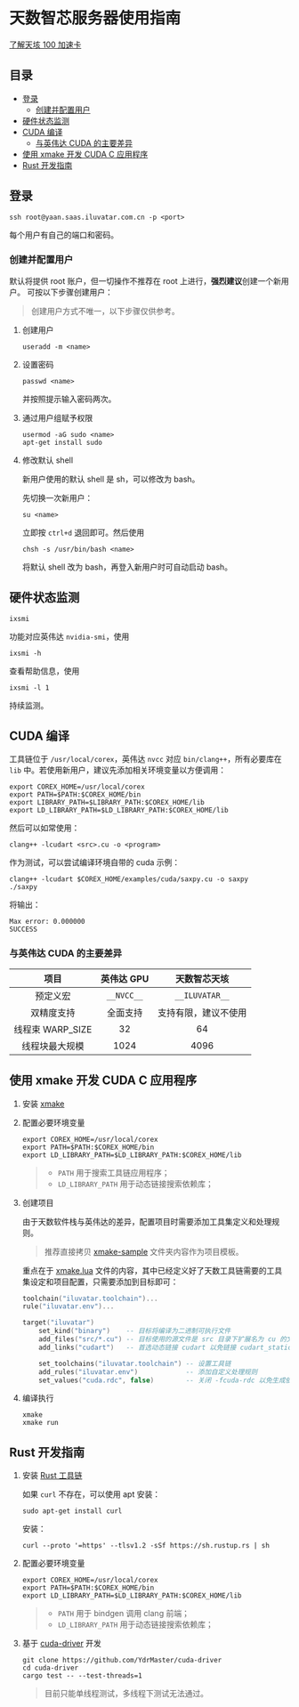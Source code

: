 ﻿# 天数智芯服务器使用指南

[了解天垓 100 加速卡](https://www.iluvatar.com/productDetails?fullCode=cpjs-yj-xlxl-tg100)

## 目录

- [登录](#登录)
  - [创建并配置用户](#创建并配置用户)
- [硬件状态监测](#硬件状态监测)
- [CUDA 编译](#cuda-编译)
  - [与英伟达 CUDA 的主要差异](#与英伟达-cuda-的主要差异)
- [使用 xmake 开发 CUDA C 应用程序](#使用-xmake-开发-cuda-c-应用程序)
- [Rust 开发指南](#rust-开发指南)

## 登录

```shell
ssh root@yaan.saas.iluvatar.com.cn -p <port>
```

每个用户有自己的端口和密码。

### 创建并配置用户

默认将提供 root 账户，但一切操作不推荐在 root 上进行，**强烈建议**创建一个新用户。
可按以下步骤创建用户：

> 创建用户方式不唯一，以下步骤仅供参考。

1. 创建用户

   ```shell
   useradd -m <name>
   ```

2. 设置密码

   ```shell
   passwd <name>
   ```

   并按照提示输入密码两次。

3. 通过用户组赋予权限

   ```shell
   usermod -aG sudo <name>
   apt-get install sudo
   ```

4. 修改默认 shell

   新用户使用的默认 shell 是 sh，可以修改为 bash。

   先切换一次新用户：

   ```shell
   su <name>
   ```

   立即按 `ctrl+d` 退回即可。然后使用

   ```shell
   chsh -s /usr/bin/bash <name>
   ```

   将默认 shell 改为 bash，再登入新用户时可自动启动 bash。

## 硬件状态监测

```shell
ixsmi
```

功能对应英伟达 `nvidia-smi`，使用

```shell
ixsmi -h
```

查看帮助信息，使用

```shell
ixsmi -l 1
```

持续监测。

## CUDA 编译

工具链位于 `/usr/local/corex`，英伟达 `nvcc` 对应 `bin/clang++`，所有必要库在 `lib` 中。若使用新用户，建议先添加相关环境变量以方便调用：

```shell
export COREX_HOME=/usr/local/corex
export PATH=$PATH:$COREX_HOME/bin
export LIBRARY_PATH=$LIBRARY_PATH:$COREX_HOME/lib
export LD_LIBRARY_PATH=$LD_LIBRARY_PATH:$COREX_HOME/lib
```

然后可以如常使用：

```shell
clang++ -lcudart <src>.cu -o <program>
```

作为测试，可以尝试编译环境自带的 cuda 示例：

```shell
clang++ -lcudart $COREX_HOME/examples/cuda/saxpy.cu -o saxpy
./saxpy
```

将输出：

```plaintext
Max error: 0.000000
SUCCESS
```

### 与英伟达 CUDA 的主要差异

| 项目            | 英伟达 GPU   | 天数智芯天垓
|:---------------:|:----------:|:-:
| 预定义宏         | `__NVCC__` | `__ILUVATAR__`
| 双精度支持       | 全面支持     | 支持有限，建议不使用
| 线程束 WARP_SIZE | 32         | 64
| 线程块最大规模    | 1024       | 4096

## 使用 xmake 开发 CUDA C 应用程序

1. 安装 [xmake](https://xmake.io/#/zh-cn/getting_started?id=%e5%ae%89%e8%a3%85)

2. 配置必要环境变量

   ```shell
   export COREX_HOME=/usr/local/corex
   export PATH=$PATH:$COREX_HOME/bin
   export LD_LIBRARY_PATH=$LD_LIBRARY_PATH:$COREX_HOME/lib
   ```

   > - `PATH` 用于搜索工具链应用程序；
   > - `LD_LIBRARY_PATH` 用于动态链接搜索依赖库；

3. 创建项目

   由于天数软件栈与英伟达的差异，配置项目时需要添加工具集定义和处理规则。

   > 推荐直接拷贝 [xmake-sample](xmake-sample) 文件夹内容作为项目模板。

   重点在于 [xmake.lua](xmake-sample/xmake.lua) 文件的内容，其中已经定义好了天数工具链需要的工具集设定和项目配置，只需要添加到目标即可：

   ```lua
   toolchain("iluvatar.toolchain")...
   rule("iluvatar.env")...

   target("iluvatar")
       set_kind("binary")    -- 目标将编译为二进制可执行文件
       add_files("src/*.cu") -- 目标使用的源文件是 src 目录下扩展名为 cu 的文件
       add_links("cudart")   -- 首选动态链接 cudart 以免链接 cudart_static

       set_toolchains("iluvatar.toolchain") -- 设置工具链
       add_rules("iluvatar.env")            -- 添加自定义处理规则
       set_values("cuda.rdc", false)        -- 关闭 -fcuda-rdc 以免生成依赖 cudadevrt 的代码
   ```

4. 编译执行

   ```shell
   xmake
   xmake run
   ```

## Rust 开发指南

1. 安装 [Rust 工具链](https://www.rust-lang.org/zh-CN/tools/install)

   如果 `curl` 不存在，可以使用 apt 安装：

   ```shell
   sudo apt-get install curl
   ```

   安装：

   ```shell
   curl --proto '=https' --tlsv1.2 -sSf https://sh.rustup.rs | sh
   ```

2. 配置必要环境变量

   ```shell
   export COREX_HOME=/usr/local/corex
   export PATH=$PATH:$COREX_HOME/bin
   export LD_LIBRARY_PATH=$LD_LIBRARY_PATH:$COREX_HOME/lib
   ```

   > - `PATH` 用于 bindgen 调用 clang 前端；
   > - `LD_LIBRARY_PATH` 用于动态链接搜索依赖库；

3. 基于 [cuda-driver](https://github.com/YdrMaster/cuda-driver) 开发

   ```shell
   git clone https://github.com/YdrMaster/cuda-driver
   cd cuda-driver
   cargo test -- --test-threads=1
   ```

   > 目前只能单线程测试，多线程下测试无法通过。
